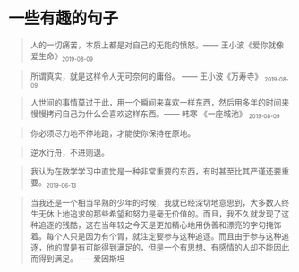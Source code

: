 # 一些有趣的句子

[annotation]: <id> (ee85023f-77de-4dbb-b64a-a5d26a2a0c21)
[annotation]: <status> (public)
[annotation]: <create_time> (2019-05-30 19:07:02)
[annotation]: <category> (心情随笔)
[annotation]: <comments> (false)

> 人的一切痛苦，本质上都是对自己的无能的愤怒。—— 王小波《爱你就像爱生命》<sub><small>2019-08-09</small></sub>


> 所谓真实，就是这样令人无可奈何的庸俗。 —— 王小波《万寿寺》 <sub><small>2019-08-09</small></sub>


> 人世间的事情莫过于此，用一个瞬间来喜欢一样东西，然后用多年的时间来慢慢拷问自己为什么会喜欢这样东西。—— 韩寒 《一座城池》 <sub><small>2019-08-09</small></sub>


> 你必须尽力地不停地跑，才能使你保持在原地。


> 逆水行舟，不进则退。


> 我认为在数学学习中直觉是一种非常重要的东西，有时甚至比其严谨还要重要。<sub><small>2019-06-13</small></sub>


> 当我还是一个相当早熟的少年的时候，我就已经深切地意思到，大多数人终生无休止地追求的那些希望和努力是毫无价值的。而且，我不久就发现了这种追逐的残酷，这在当年较之今天是更加精心地用伪善和漂亮的字句掩饰着。每个人只是因为有个胃，就注定要参与这种追逐。而且由于参与这种追逐，他的胃是有可能得到满足的，但是一个有思想、有感情的人却不能因此而得到满足。——爱因斯坦

